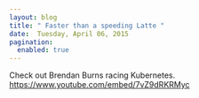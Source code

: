 ```yaml
---
layout: blog
title: " Faster than a speeding Latte "
date:  Tuesday, April 06, 2015
pagination:
  enabled: true
---
```

Check out Brendan Burns racing Kubernetes.
https://www.youtube.com/embed/7vZ9dRKRMyc
